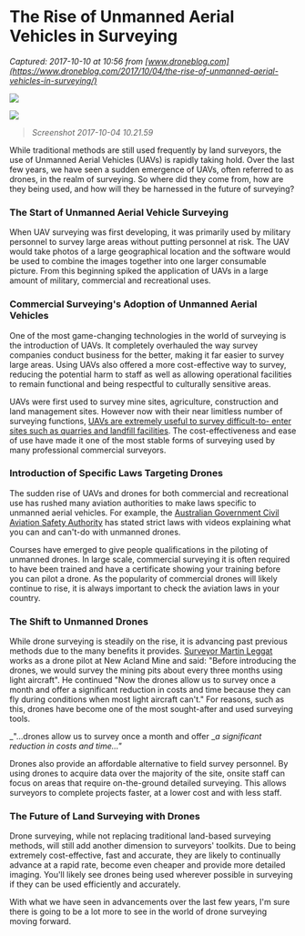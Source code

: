 # The Rise of Unmanned Aerial Vehicles in Surveying

_Captured: 2017-10-10 at 10:56 from [www.droneblog.com](https://www.droneblog.com/2017/10/04/the-rise-of-unmanned-aerial-vehicles-in-surveying/)_

![](https://sumomewelcomemat-140a.kxcdn.com/apps/welcomemat/mat/9f6a46fbff221198621e924a90f5466d57368c5b2fa78e057f91fd9a6aa01ae2/d90555f91dea9288fb42a62dca5a8b1d996a7ca2103c3105fbb17990e376b7b7/ba33bcc6-1e62-48cb-abff-605cb16e3356/default/1440)

![](https://www.droneblog.com/wp-content/uploads/2017/10/Screenshot-2017-10-04-10.21.59.png)

> _Screenshot 2017-10-04 10.21.59_

While traditional methods are still used frequently by land surveyors, the use of Unmanned Aerial Vehicles (UAVs) is rapidly taking hold. Over the last few years, we have seen a sudden emergence of UAVs, often referred to as drones, in the realm of surveying. So where did they come from, how are they being used, and how will they be harnessed in the future of surveying?

### The Start of Unmanned Aerial Vehicle Surveying

When UAV surveying was first developing, it was primarily used by military personnel to survey large areas without putting personnel at risk. The UAV would take photos of a large geographical location and the software would be used to combine the images together into one larger consumable picture. From this beginning spiked the application of UAVs in a large amount of military, commercial and recreational uses.

### Commercial Surveying's Adoption of Unmanned Aerial Vehicles

One of the most game-changing technologies in the world of surveying is the introduction of UAVs. It completely overhauled the way survey companies conduct business for the better, making it far easier to survey large areas. Using UAVs also offered a more cost-effective way to survey, reducing the potential harm to staff as well as allowing operational facilities to remain functional and being respectful to culturally sensitive areas.

UAVs were first used to survey mine sites, agriculture, construction and land management sites. However now with their near limitless number of surveying functions, [UAVs are extremely useful to survey difficult-to- enter sites such as quarries and landfill facilities](https://www.veris.com.au/our-services/3d-spatial/unmanned-aerial-vehicle-scanning-uav/). The cost-effectiveness and ease of use have made it one of the most stable forms of surveying used by many professional commercial surveyors.

### Introduction of Specific Laws Targeting Drones

The sudden rise of UAVs and drones for both commercial and recreational use has rushed many aviation authorities to make laws specific to unmanned aerial vehicles. For example, the [Australian Government Civil Aviation Safety Authority](https://www.casa.gov.au/aircraft/landing-page/flying-drones-australia) has stated strict laws with videos explaining what you can and can't-do with unmanned drones.

Courses have emerged to give people qualifications in the piloting of unmanned drones. In large scale, commercial surveying it is often required to have been trained and have a certificate showing your training before you can pilot a drone. As the popularity of commercial drones will likely continue to rise, it is always important to check the aviation laws in your country.

### The Shift to Unmanned Drones

While drone surveying is steadily on the rise, it is advancing past previous methods due to the many benefits it provides. [Surveyor Martin Leggat](https://www.thechronicle.com.au/news/drones-dramatically-improve-surveying-at-acland-mi/3096249/) works as a drone pilot at New Acland Mine and said: "Before introducing the drones, we would survey the mining pits about every three months using light aircraft". He continued "Now the drones allow us to survey once a month and offer a significant reduction in costs and time because they can fly during conditions when most light aircraft can't." For reasons, such as this, drones have become one of the most sought-after and used surveying tools.

_"…drones allow us to survey once a month and offer __a significant reduction in costs and time…"_

Drones also provide an affordable alternative to field survey personnel. By using drones to acquire data over the majority of the site, onsite staff can focus on areas that require on-the-ground detailed surveying. This allows surveyors to complete projects faster, at a lower cost and with less staff.

### The Future of Land Surveying with Drones

Drone surveying, while not replacing traditional land-based surveying methods, will still add another dimension to surveyors' toolkits. Due to being extremely cost-effective, fast and accurate, they are likely to continually advance at a rapid rate, become even cheaper and provide more detailed imaging. You'll likely see drones being used wherever possible in surveying if they can be used efficiently and accurately.

With what we have seen in advancements over the last few years, I'm sure there is going to be a lot more to see in the world of drone surveying moving forward.
